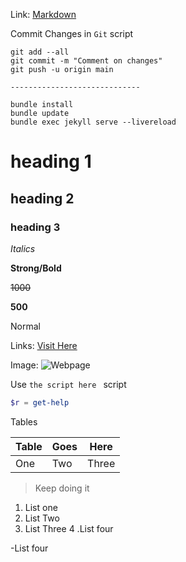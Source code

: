 Link: 
[Markdown](https://www.youtube.com/watch?v=bpdvNwvEeSE "Markdown Tutorial")

Commit Changes in `Git` script
``` git
git add --all
git commit -m "Comment on changes"
git push -u origin main

-----------------------------

bundle install
bundle update
bundle exec jekyll serve --livereload
```


# heading 1
## heading 2
### heading 3

_Italics_

**Strong/Bold**

~~1000~~

**500**

Normal 

Links:
[Visit Here](https://Google.com "Google Home Page")

Image: ![Webpage](https://google.jpeg "Img-01")

Use `the script here ` script
``` powershell
$r = get-help

```

Tables

 |Table |Goes |Here |
 |--- |--- |--- |
 |One |Two |Three |

 >Keep doing it

 1. List one
 2. List Two
 3. List Three
        4 .List four


 -List four 

